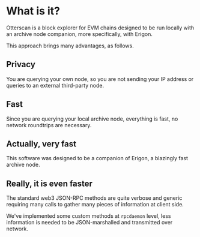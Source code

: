 # What is it?

Otterscan is a block explorer for EVM chains designed to be run locally with an archive node companion, more specifically, with Erigon.

This approach brings many advantages, as follows.

## Privacy

You are querying your own node, so you are not sending your IP address or queries to an external third-party node.

## Fast

Since you are querying your local archive node, everything is fast, no network roundtrips are necessary.

## Actually, very fast

This software was designed to be a companion of Erigon, a blazingly fast archive node.

## Really, it is even faster

The standard web3 JSON-RPC methods are quite verbose and generic requiring many calls to gather many pieces of information at client side.

We've implemented some custom methods at `rpcdaemon` level, less information is needed to be JSON-marshalled and transmitted over network.
